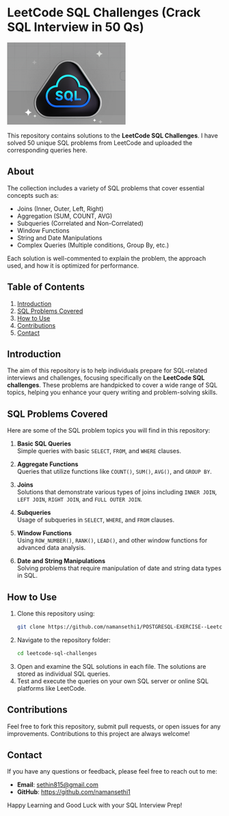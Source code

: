 # LeetCode SQL Challenges (Crack SQL Interview in 50 Qs)

![alt text](image-1.png)

This repository contains solutions to the **LeetCode SQL Challenges**. I have solved 50 unique SQL problems from LeetCode and uploaded the corresponding queries here.

## About

The collection includes a variety of SQL problems that cover essential concepts such as:

- Joins (Inner, Outer, Left, Right)
- Aggregation (SUM, COUNT, AVG)
- Subqueries (Correlated and Non-Correlated)
- Window Functions
- String and Date Manipulations
- Complex Queries (Multiple conditions, Group By, etc.)

Each solution is well-commented to explain the problem, the approach used, and how it is optimized for performance.

## Table of Contents

1. [Introduction](#introduction)
2. [SQL Problems Covered](#sql-problems-covered)
3. [How to Use](#how-to-use)
4. [Contributions](#contributions)
5. [Contact](#contact)

## Introduction

The aim of this repository is to help individuals prepare for SQL-related interviews and challenges, focusing specifically on the **LeetCode SQL challenges**. These problems are handpicked to cover a wide range of SQL topics, helping you enhance your query writing and problem-solving skills.

## SQL Problems Covered

Here are some of the SQL problem topics you will find in this repository:

1. **Basic SQL Queries**  
   Simple queries with basic `SELECT`, `FROM`, and `WHERE` clauses.
   
2. **Aggregate Functions**  
   Queries that utilize functions like `COUNT()`, `SUM()`, `AVG()`, and `GROUP BY`.
   
3. **Joins**  
   Solutions that demonstrate various types of joins including `INNER JOIN`, `LEFT JOIN`, `RIGHT JOIN`, and `FULL OUTER JOIN`.
   
4. **Subqueries**  
   Usage of subqueries in `SELECT`, `WHERE`, and `FROM` clauses.
   
5. **Window Functions**  
   Using `ROW_NUMBER()`, `RANK()`, `LEAD()`, and other window functions for advanced data analysis.
   
6. **Date and String Manipulations**  
   Solving problems that require manipulation of date and string data types in SQL.

## How to Use

1. Clone this repository using:
    ```bash
    git clone https://github.com/namansethi1/POSTGRESQL-EXERCISE--Leetcode-.git
    ```
2. Navigate to the repository folder:
    ```bash
    cd leetcode-sql-challenges
    ```
3. Open and examine the SQL solutions in each file. The solutions are stored as individual SQL queries.
4. Test and execute the queries on your own SQL server or online SQL platforms like LeetCode.

## Contributions

Feel free to fork this repository, submit pull requests, or open issues for any improvements. Contributions to this project are always welcome!

## Contact

If you have any questions or feedback, please feel free to reach out to me:

- **Email**: sethin815@gmail.com
- **GitHub**: https://github.com/namansethi1

Happy Learning and Good Luck with your SQL Interview Prep!
